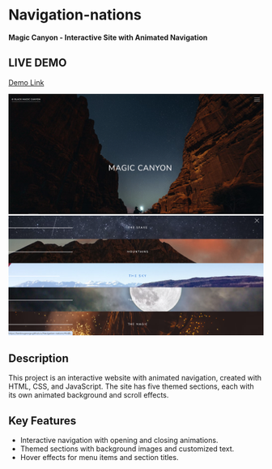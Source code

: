 # Navigation-nations
**Magic Canyon - Interactive Site with Animated Navigation**

## LIVE DEMO
[Demo Link](https://lambrugeorge.github.io/Navigation-nations/)

![Demo Image 1](1.png)
![Demo Image 2](2.png)

## Description

This project is an interactive website with animated navigation, created with HTML, CSS, and JavaScript. The site has five themed sections, each with its own animated background and scroll effects.

## Key Features

- Interactive navigation with opening and closing animations.
- Themed sections with background images and customized text.
- Hover effects for menu items and section titles.

